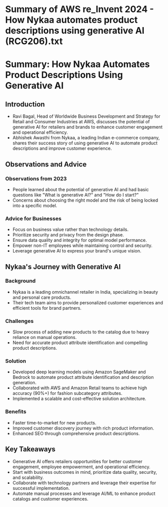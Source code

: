 # Summary of AWS re_Invent 2024 - How Nykaa automates product descriptions using generative AI (RCG206).txt

# Summary: How Nykaa Automates Product Descriptions Using Generative AI

## Introduction

- Ravi Bagal, Head of Worldwide Business Development and Strategy for Retail and Consumer Industries at AWS, discusses the potential of generative AI for retailers and brands to enhance customer engagement and operational efficiency.
- Abhishek Awasthi from Nykaa, a leading Indian e-commerce company, shares their success story of using generative AI to automate product descriptions and improve customer experience.

## Observations and Advice

### Observations from 2023
- People learned about the potential of generative AI and had basic questions like "What is generative AI?" and "How do I start?"
- Concerns about choosing the right model and the risk of being locked into a specific model.

### Advice for Businesses
- Focus on business value rather than technology details.
- Prioritize security and privacy from the design phase.
- Ensure data quality and integrity for optimal model performance.
- Empower non-IT employees while maintaining control and security.
- Leverage generative AI to express your brand's unique vision.

## Nykaa's Journey with Generative AI

### Background
- Nykaa is a leading omnichannel retailer in India, specializing in beauty and personal care products.
- Their tech team aims to provide personalized customer experiences and efficient tools for brand partners.

### Challenges
- Slow process of adding new products to the catalog due to heavy reliance on manual operations.
- Need for accurate product attribute identification and compelling product descriptions.

### Solution
- Developed deep learning models using Amazon SageMaker and Bedrock to automate product attribute identification and description generation.
- Collaborated with AWS and Amazon Retail teams to achieve high accuracy (90%+) for fashion subcategory attributes.
- Implemented a scalable and cost-effective solution architecture.

### Benefits
- Faster time-to-market for new products.
- Improved customer discovery journey with rich product information.
- Enhanced SEO through comprehensive product descriptions.

## Key Takeaways
- Generative AI offers retailers opportunities for better customer engagement, employee empowerment, and operational efficiency.
- Start with business outcomes in mind, prioritize data quality, security, and scalability.
- Collaborate with technology partners and leverage their expertise for successful implementation.
- Automate manual processes and leverage AI/ML to enhance product catalogs and customer experiences.